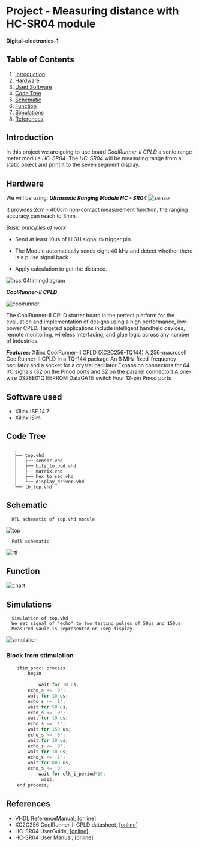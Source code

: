 # Project - Measuring distance with HC-SR04 module
#### Digital-electronics-1


## Table of Contents

1. [Introduction](#introduction)
2. [Hardware](#hardware)
3. [Used Software](#software)
4. [Code Tree](#codetree)
5. [Schematic](#schematic)
6. [Function](#function)
7. [Simulations](#simulations)
8. [References](#references)


## Introduction


   In this project we are going to use board *CoolRunner-II CPLD* a sonic range meter module *HC-SR04*.
   The *HC-SR04* will be measuring range from a static object and print it to the seven segment display.


## Hardware

   We will be using:
    ***Ultrasonic Ranging Module HC - SR04***
    ![sensor](images/sensor.jpg)

   It provides 2cm - 400cm non-contact measurement function, the ranging accuracy can reach to 3mm. 


   *Basic principles of work*
   
   - Send at least 10us of HIGH signal to trigger pin.

   - The Module automatically sends eight 40 kHz and detect whether there is a pulse signal back. 

   - Apply calculation to get the distance.


   
   ![hcsr04timingdiagram](images/hcsr04timingdiagram.png)
   
   ***CoolRunner-II CPLD***
   
   ![coolrunner](images/coolrunner.jpg)
   
   The CoolRunner-II CPLD starter board is the perfect platform for the evaluation and implementation 
   of designs using a high performance, low-power CPLD. Targeted applications include intelligent
   handheld devices, remote monitoring, wireless interfacing, and glue logic across any number of industries. 

   ***Features:***
       Xilinx CoolRunner-II CPLD (XC2C256-TQ144)
       A 256-macrocell CoolRunner-II CPLD in a TQ-144 package
       An 8 MHz fixed-frequency oscillator and a socket for a crystal oscillator
       Expansion connectors for 64 I/O signals (32 on the Pmod ports and 32 on the parallel connector)
       A one-wire DS28E01Q EEPROM
       DataGATE switch
       Four 12-pin Pmod ports

## Software used
   - Xilinx ISE 14.7
   - Xilinx iSim
   
## Code Tree

	   .
	   ├── top.vhd
	   │   ├── sensor.vhd
	   │   ├── bits_to_bcd.vhd
	   │   ├── matrix.vhd
	   │   ├── hex_to_seg.vhd
	   │   └── display_driver.vhd
	   └── tb_top.vhd

      
## Schematic

      RTL schematic of top.vhd module

   ![top](images/top.PNG)

      Full schematic
      
   ![rtl](images/rtl.jpg)

## Function 

   ![chart](images/chart.jpg)
   
## Simulations

      Simulation of top.vhd
      We set signal of "echo" to two testing pulses of 50us and 150us.
      Measured vaule is represented on 7seg display.
      
   ![simulation](images/simulation.png)
   
   
   ### Block from stimulation
```python
	stim_proc: process
	    begin		
  
      		wait for 10 us;	
		echo_s <= '0';
		wait for 10 us;
		echo_s <= '1';
		wait for 50 us;
		echo_s <= '0';	
		wait for 10 us;
		echo_s <= '1';
		wait for 150 us;
		echo_s <= '0';
		wait for 10 us;	
		echo_s <= '0';
		wait for 10 us;
		echo_s <= '1';
		wait for 800 us;
		echo_s <= '0';	
      		wait for clk_i_period*10;
      	     wait;
   	end process;
```
  


## References
   - VHDL ReferenceManual, [[online](https://www.ics.uci.edu/~jmoorkan/vhdlref/Synario%20VHDL%20Manual.pdf)]
   - XC2C256 CoolRunner-II CPLD datasheet, [[online](https://www.xilinx.com/support/documentation/data_sheets/ds094.pdf)]       
   - HC-SR04 UserGuide, [[online](https://gzhls.at/blob/ldb/a/f/8/d/3d41c9a2c62a80a00d10ed24111df3fa6f43.pdf)]
   - HC-SR04 User Manual, [[online](http://web.eece.maine.edu/~zhu/book/lab/HC-SR04%20User%20Manual.pdf)] 

